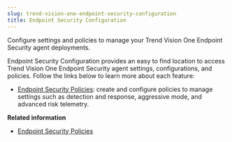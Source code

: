 ```yaml
---
slug: trend-vision-one-endpoint-security-configuration
title: Endpoint Security Configuration
---
```


Configure settings and policies to manage your Trend Vision One Endpoint Security agent deployments.

Endpoint Security Configuration provides an easy to find location to access Trend Vision One Endpoint Security agent settings, configurations, and policies. Follow the links below to learn more about each feature:

- [Endpoint Security Policies](sensor-settings-policies.md): create and configure policies to manage settings such as detection and response, aggressive mode, and advanced risk telemetry.

**Related information**

- [Endpoint Security Policies](sensor-settings-policies.md "Create and configure policies to centrally manage endpoint agent settings.")
